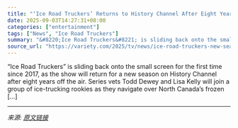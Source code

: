 ```yaml
---
title: "‘Ice Road Truckers’ Returns to History Channel After Eight Years Off the Air"
date: 2025-09-03T14:27:31+08:00
categories: ["entertainment"]
tags: ["News", "Ice Road Truckers"]
summary: "&#8220;Ice Road Truckers&#8221; is sliding back onto the small screen for the first time since 2017, as the show will return for a new season on History Channel after eight years off the air. Series v"
source_url: "https://variety.com/2025/tv/news/ice-road-truckers-new-season-history-channel-1236506022/"
---
```


&#8220;Ice Road Truckers&#8221; is sliding back onto the small screen for the first time since 2017, as the show will return for a new season on History Channel after eight years off the air. Series vets Todd Dewey and Lisa Kelly will join a group of ice-trucking rookies as they navigate over North Canada&#8217;s frozen [&#8230;]

---

*来源: [原文链接](https://variety.com/2025/tv/news/ice-road-truckers-new-season-history-channel-1236506022/)*
